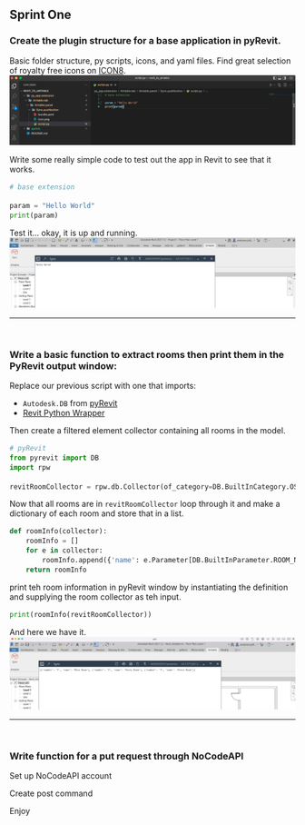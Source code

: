 ## Sprint One
### Create the plugin structure for a base application in pyRevit.

Basic folder structure, py scripts, icons, and yaml files. Find great selection of royalty free icons on [ICON8](https://icons8.com/icons).
![image](base_app_code.png)


Write some really simple code to test out the app in Revit to see that it works.
```python
# base extension

param = "Hello World"
print(param)
```


Test it... okay, it is up and running.
![image](base_app.png)

---
<br>

### Write a basic function to extract rooms then print them in the PyRevit output window:
Replace our previous script with one that imports: 
- ```Autodesk.DB``` from [pyRevit](https://www.notion.so/pyrevitlabs/pyRevit-bd907d6292ed4ce997c46e84b6ef67a0)
- [Revit Python Wrapper](https://revitpythonwrapper.readthedocs.io/en/latest/)  

Then create a filtered element collector containing all rooms in the model.
```python
# pyRevit
from pyrevit import DB
import rpw

revitRoomCollector = rpw.db.Collector(of_category=DB.BuiltInCategory.OST_Rooms, is_not_type=True)
```

Now that all rooms are in ```revitRoomCollector``` loop through it and make a dictionary of each room and store that in a list.
```python
def roomInfo(collector):
    roomInfo = []
    for e in collector:
        roomInfo.append({'name': e.Parameter[DB.BuiltInParameter.ROOM_NAME].AsString(), 'number': e.Number})
    return roomInfo
```

print teh room information in pyRevit window by instantiating the definition and supplying the room collector as teh input. 
```python
print(roomInfo(revitRoomCollector))
```

And here we have it.
![image](print_rooms_output.png)

---
<br>

### Write function for a put request through NoCodeAPI
Set up NoCodeAPI account

Create post command

Enjoy
